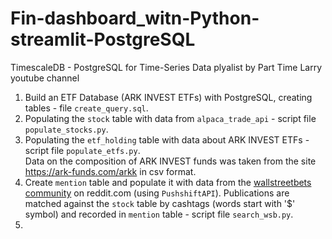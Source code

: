 # Fin-dashboard_witn-Python-streamlit-PostgreSQL
TimescaleDB - PostgreSQL for Time-Series Data plyalist by Part Time Larry  youtube channel


1. Build an ETF Database (ARK INVEST ETFs) with PostgreSQL, creating tables - file <code>create_query.sql</code>.
2. Populating the <code>stock</code> table with data from <code>alpaca_trade_api</code> - script file <code>populate_stocks.py</code>.
3. Populating the <code>etf_holding</code> table with data about ARK INVEST ETFs - script file <code>populate_etfs.py</code>.   
   Data on the composition of ARK INVEST funds was taken from the site https://ark-funds.com/arkk in csv format.
4. Create <code>mention</code> table and populate it with data from the [wallstreetbets community](https://www.reddit.com/r/wallstreetbets/)  on reddit.com (using <code>PushshiftAPI</code>).
   Publications are matched against the <code>stock</code> table by cashtags (words start with '$' symbol) and recorded in <code>mention</code> table - script file <code>search_wsb.py</code>.
5. 


